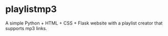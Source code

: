 # playlistmp3
A simple Python + HTML + CSS + Flask website with a playlist creator that supports mp3 links. 
